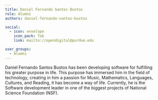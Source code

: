 ```yaml
---
title: Daniel Fernando Santos Bustos
role: Alumni
authors: daniel-fernando-santos-bustos

social:
  - icon: envelope
    icon_pack: fab
    link: mailto://opendigital@purdue.edu

user_groups:
  - Alumni
---
```

Daniel Fernando Santos Bustos has been developing software for fulfilling his greater purpose in life. This purpose has immersed him in the field of technology, creating in him a passion for Music, Mathematics, Languages, Cultures, and Reading, it has become a way of life. Currently, he is the Software development leader in one of the biggest projects of National Science Foundation (NSF).
